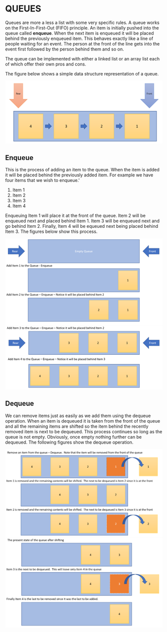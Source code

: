 # QUEUES

Queues are more a less a list with some very specific rules.  A queue works on the 
First-In-First-Out (FIFO) principle.  An item is initially pushed into the queue called **enqueue**. 
When the next item is enqueued it will be placed behind the previously enqueued item.  This behaves
exactly like a line of people waiting for an event.  The person at the front of the line gets into 
the event first followed by the person behind them and so on.

The queue can be implemented with either a linked list or an array list each of which offer their
own pros and cons.

The figure below shows a simple data structure representation of a queue.

![alt text](./queue1.png "Queue Overview")

## Enqueue

This is the process of adding an item to the queue.  When the item is added it will be placed behind 
the previously added item.  For example we have four items that we wish to enqueue.'
1. Item 1
2. Item 2
3. Item 3
4. Item 4

Enqueuing Item 1 will place it at the front of the queue.  Item 2 will be enqueued next and placed behind
Item 1.  Item 3 will be enqueued next and go behind Item 2.  Finally, Item 4 will be equeued next being
placed behind Item 3.  The figures below show this process.

![alt text](./queue2.png "Queue Enqueue1")
![alt text](./queue3.png "Queue Enqueue2")

## Dequeue

We can remove items just as easily as we add them using the dequeue operation.  When an item is dequeued
it is taken from the front of the queue and all the remaining items are shifted so the item behind the
recently removed item is next to be dequeued.  This process continues so long as the queue is not empty.
Obviously, once empty nothing further can be dequeued.  The following figures show the dequeue operation.

![alt text](./queue4.png "Queue Denqueue1")
![alt text](./queue5.png "Queue Denqueue2")
